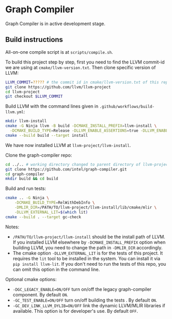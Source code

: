 # Graph Compiler
Graph Compiler is in active development stage.

## Build instructions

All-on-one compile script is at `scripts/compile.sh`.

To build this project step by step, first you need to find the LLVM commit-id we are using at `cmake/llvm-version.txt`. Then clone specific version of LLVM:

```bash
LLVM_COMMIT=????? # the commit id in cmake/llvm-version.txt of this repo
git clone https://github.com/llvm/llvm-project
cd llvm-project
git checkout $LLVM_COMMIT
```

Build LLVM with the command lines given in `.github/workflows/build-llvm.yml`:

```bash
mkdir llvm-install
cmake -G Ninja llvm -B build -DCMAKE_INSTALL_PREFIX=llvm-install \
  -DCMAKE_BUILD_TYPE=Release -DLLVM_ENABLE_ASSERTIONS=true -DLLVM_ENABLE_PROJECTS="mlir" -DLLVM_TARGETS_TO_BUILD="X86" -DLLVM_INSTALL_UTILS=true -DCMAKE_EXPORT_COMPILE_COMMANDS=ON -DLLVM_INSTALL_GTEST=ON
cmake --build build --target install
```

We have now installed LLVM at `llvm-project/llvm-install`.

Clone the graph-compiler repo:

```bash
cd ../.. # working directory changed to parent directory of llvm-project
git clone https://github.com/intel/graph-compiler.git
cd graph-compiler
mkdir build && cd build
```

Build and run tests:

```bash
cmake .. -G Ninja \
    -DCMAKE_BUILD_TYPE=RelWithDebInfo \
    -DMLIR_DIR=/PATH/TO/llvm-project/llvm-install/lib/cmake/mlir \
    -DLLVM_EXTERNAL_LIT=$(which lit)
cmake --build . --target gc-check
```

Notes:
 * `/PATH/TO/llvm-project/llvm-install` should be the install path of LLVM. If you installed LLVM elsewhere by `-DCMAKE_INSTALL_PREFIX` option when building LLVM, you need to change the path in `-DMLIR_DIR` accordingly.
 *  The cmake option `-DLLVM_EXTERNAL_LIT` is for the tests of this project. It requires the `lit` tool to be installed in the system. You can install it via `pip install llvm-lit`. If you don't need to run the tests of this repo, you can omit this option in the command line.

Optional cmake options:
 * `-DGC_LEGACY_ENABLE=ON/OFF` turn on/off the legacy graph-compiler component. By default `ON`.
 * `-GC_TEST_ENABLE=ON/OFF` turn on/off building the tests . By default `ON`.
 * `-GC_DEV_LINK_LLVM_DYLIB=ON/OFF` link the dynamic LLVM/MLIR libraries if available. This option is for developer's use. By default `OFF`.
